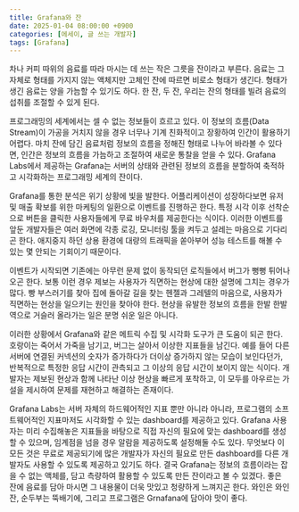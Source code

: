 ```yaml
---
title: Grafana와 잔
date: 2025-01-04 08:00:00 +0900
categories: [에세이, 글 쓰는 개발자]
tags: [Grafana]
---
```

차나 커피 따위의 음료를 따라 마시는 데 쓰는 작은 그릇을 잔이라고 부른다. 음료는 그 자체로 형태를 가지지 않는 액체지만 고체인 잔에 따르면 비로소 형태가 생긴다. 형태가 생긴 음료는 양을 가늠할 수 있기도 하다. 한 잔, 두 잔, 우리는 잔의 형태를 빌려 음료의 섭취를 조절할 수 있게 된다.

프로그래밍의 세계에서는 셀 수 없는 정보들이 흐르고 있다. 이 정보의 흐름(Data Stream)이 가공을 거치지 않을 경우 너무나 기계 친화적이고 장황하여 인간이 활용하기 어렵다. 마치 잔에 담긴 음료처럼 정보의 흐름을 정해진 형태로 나누어 바라볼 수 있다면, 인간은 정보의 흐름을 가늠하고 조절하여 새로운 통찰을 얻을 수 있다. Grafana Labs에서 제공하는 Grafana는 서버의 상태와 관련된 정보의 흐름을 분할하여 축적하고 시각화하는 프로그래밍 세계의 잔이다.

Grafana를 통한 분석은 위기 상황에 빛을 발한다. 어플리케이션이 성장하다보면 유저 및 매출 확보를 위한 마케팅의 일환으로 이벤트를 진행하곤 한다. 특정 시각 이후 선착순으로 버튼을 클릭한 사용자들에게 무료 바우처를 제공한다는 식이다. 이러한 이벤트를 앞둔 개발자들은 여러 화면에 각종 로깅, 모니터링 툴을 켜두고 설레는 마음으로 기다리곤 한다. 애지중지 하던 상용 환경에 대량의 트래픽을 쏟아부어 성능 테스트를 해볼 수 있는 몇 안되는 기회이기 때문이다. 

이벤트가 시작되면 기존에는 아무런 문제 없이 동작되던 로직들에서 버그가 뻥뻥 튀어나오곤 한다. 보통 이런 경우 제보는 사용자가 직면하는 현상에 대한 설명에 그치는 경우가 많다. 빵 부스러기를 찾아 집에 돌아갈 길을 찾는 헨젤과 그레텔의 마음으로, 사용자가 직면하는 현상을 일으키는 원인을 찾아야 한다. 현상을 유발한 정보의 흐름을 한발 한발 역으로 거슬러 올라가는 일은 분명 쉬운 일은 아니다.

이러한 상황에서 Grafana와 같은 메트릭 수집 및 시각화 도구가 큰 도움이 되곤 한다. 호랑이는 죽어서 가죽을 남기고, 버그는 살아서 이상한 지표들을 남긴다. 예를 들어 다른 서버에 연결된 커넥션의 숫자가 증가하다가 더이상 증가하지 않는 모습이 보인다던가, 반복적으로 특정한 응답 시간이 관측되고 그 이상의 응답 시간이 보이지 않는 식이다. 개발자는 제보된 현상과 함께 나타난 이상 현상을 빠르게 포착하고, 이 모두를 아우르는 가설을 제시하여 문제를 재현하고 해결하는 존재이다.

Grafana Labs는 서버 자체의 하드웨어적인 지표 뿐만 아니라 아니라, 프로그램의 소프트웨어적인 지표마저도 시각화할 수 있는 dashboard를 제공하고 있다. Grafana 사용자는 미리 수집해놓은 지표들을 바탕으로 직접 자신의 필요에 맞는 dashboard를 생성할 수 있으며, 임계점을 넘을 경우 알람을 제공하도록 설정해둘 수도 있다. 무엇보다 이 모든 것은 무료로 제공되기에 많은 개발자가 자신의 필요로 만든 dashboard를 다른 개발자도 사용할 수 있도록 제공하고 있기도 하다. 결국 Grafana는 정보의 흐름이라는 잡을 수 없는 액체를, 담고 측량하여 활용할 수 있도록 만든 잔이라고 볼 수 있겠다. 좋은 잔에 음료를 담아 마시면 그 내용물이 더욱 맛있고 청량하게 느껴지곤 한다. 와인은 와인잔, 순두부는 뚝배기에, 그리고 프로그램은 Grnafana에 담아야 맛이 좋다.